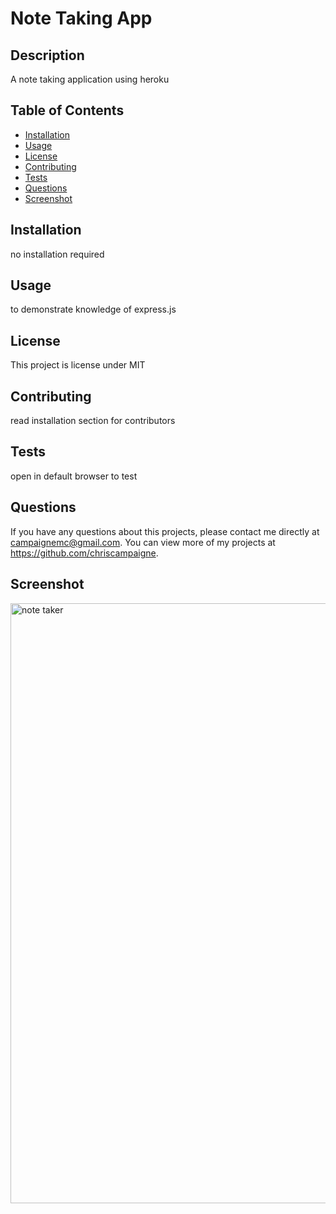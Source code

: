 # Note Taking App
  
  ## Description 
 A note taking application using heroku
  ## Table of Contents
  * [Installation](#installation)
  * [Usage](#usage)
  * [License](#license)
  * [Contributing](#contributing)
  * [Tests](#tests)
  * [Questions](#questions)
  * [Screenshot](#screenshot)
  
  ## Installation 
  no installation required
  ## Usage 
  to demonstrate knowledge of express.js
  ## License 
  This project is license under MIT
  ## Contributing 
  read installation section for contributors
  ## Tests
  open in default browser to test 
  ## Questions
  If you have any questions about this projects, please contact me directly at campaignemc@gmail.com. You can view more of my projects at https://github.com/chriscampaigne.
  ## Screenshot
 <img width="960" alt="note taker" src="https://user-images.githubusercontent.com/105657642/187955754-67231cef-3c80-41db-88d0-9b8910c60b5b.png">
